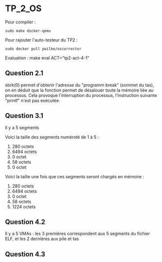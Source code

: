 # TP_2_OS

Pour compiler  :

    sudo make docker-qemu

Pour rajouter l'auto-testeur du TP2 :

    sudo docker pull pwilke/oscorrector

Evaluation :
    make eval ACT="tp2-act-4-1"


## Question 2.1
sbrk(0) permet d'obtenir l'adresse du "programm break" (sommet du tas), on en déduit que la fonction permet de désalouer toute la mémoire liée au processus. Cela provoque l'interruption du processus, l'instruction suivante "printf" n'est pas exécutée.

## Question 3.1
Il y a 5 segments

Voici la taille des segments numéroté de 1 à 5 :
1.  280 octets
2.  6494 octets
3.  0 octet
4.  58 octets
5.  0 octet

Voici la taille une fois que ces segments seront chargés en mémoire :
1.  280 octets
2.  6494 octets
3.  0 octet
4.  58 octets
5.  1224 octets

## Question 4.2

Il y a 5 VMAs : les 3 premières correspondent aux 5 segments du fichier ELF, et les 2 dernières aux pile et tas

## Question 4.3












